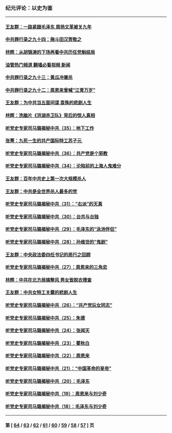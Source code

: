 ### 纪元评论：以史为鉴
---
#### [王友群：一路紧跟毛泽东 周扬文革被关九年](../../pages/nsc1028/n13873383.md?11270330) 
#### [中共罪行录之九十四：揪斗田汉贺敬之](../../pages/nsc1028/n13872944.md?11270330) 
#### [林辉：从胡锦涛的下场再看中共历任党魁结局](../../pages/nsc1028/n13872142.md?11270330) 
#### [油管热门频道 翻墙必看视频 新闻](ok?11270330)
#### [中共罪行录之九十三：黄瓜冲屠杀](../../pages/nsc1028/n13872199.md?11270330) 
#### [中共罪行录之九十二：周恩来曾喊“江青万岁”](../../pages/nsc1028/n13869483.md?11270330) 
#### [王友群：为中共当五面间谍 袁殊的悲剧人生](../../pages/nsc1028/n13868782.md?11270330) 
#### [林辉：洗脑片《洪湖赤卫队》背后的惊人真相](../../pages/nsc1028/n13868674.md?11270330) 
#### [听党史专家司马璐揭秘中共（35）：地下工作](../../pages/nsc1028/n13866828.md?11270330) 
#### [张菁：九死一生的共产国际特工苏子元 ](../../pages/nsc1028/n13867901.md?11270330) 
#### [听党史专家司马璐揭秘中共（36）：共产党是个邪教](../../pages/nsc1028/n13867637.md?11270330) 
#### [听党史专家司马璐揭秘中共（34）：沦陷前的上海人鬼难分](../../pages/nsc1028/n13866165.md?11270330) 
#### [王友群：百年中共史上第一次大规模杀人](../../pages/nsc1028/n13863785.md?11270330) 
#### [王友群：中共是全世界杀人最多的党](../../pages/nsc1028/n13860689.md?11270330) 
#### [听党史专家司马璐揭秘中共（31）：“右派”的天真](../../pages/nsc1028/n13860002.md?11270330) 
#### [听党史专家司马璐揭秘中共（30）：台共与台独](../../pages/nsc1028/n13859351.md?11270330) 
#### [听党史专家司马璐揭秘中共（29）：毛泽东的“泳池伴侣”](../../pages/nsc1028/n13858477.md?11270330) 
#### [听党史专家司马璐揭秘中共（28）：孙维世的“鬼剧”](../../pages/nsc1028/n13856891.md?11270330) 
#### [王友群：中央政法委四任书记的恶行之回顾](../../pages/nsc1028/n13855519.md?11270330) 
#### [听党史专家司马璐揭秘中共（27）：周恩来的三角恋](../../pages/nsc1028/n13855636.md?11270330) 
#### [林辉：中共在北方局搞整风 男女皆脱衣搜查](../../pages/nsc1028/n13855473.md?11270330) 
#### [王友群：中共女特工关露的悲剧人生](../../pages/nsc1028/n13855019.md?11270330) 
#### [听党史专家司马璐揭秘中共（26）：“共产党玩女同志”](../../pages/nsc1028/n13854553.md?11270330) 
#### [听党史专家司马璐揭秘中共（25）：朱德](../../pages/nsc1028/n13853823.md?11270330) 
#### [听党史专家司马璐揭秘中共（24）：张闻天](../../pages/nsc1028/n13852852.md?11270330) 
#### [听党史专家司马璐揭秘中共（23）：瞿秋白](../../pages/nsc1028/n13852353.md?11270330) 
#### [听党史专家司马璐揭秘中共（22）：周恩来](../../pages/nsc1028/n13851190.md?11270330) 
#### [听党史专家司马璐揭秘中共（21）：“中国革命的皇帝”](../../pages/nsc1028/n13850794.md?11270330) 
#### [听党史专家司马璐揭秘中共（20）：毛泽东](../../pages/nsc1028/n13850194.md?11270330) 
#### [听党史专家司马璐揭秘中共（19）：周恩来与刘少奇](../../pages/nsc1028/n13849324.md?11270330) 
#### [听党史专家司马璐揭秘中共（18）：毛泽东与刘少奇](../../pages/nsc1028/n13847834.md?11270330) 

---
#### 第 [ [64](./64.md?11270330) / [63](./63.md?11270330) / [62](./62.md?11270330) / [61](./61.md?11270330) / [60](./60.md?11270330) / [59](./59.md?11270330) / [58](./58.md?11270330) / [57](./57.md?11270330) ] 页
